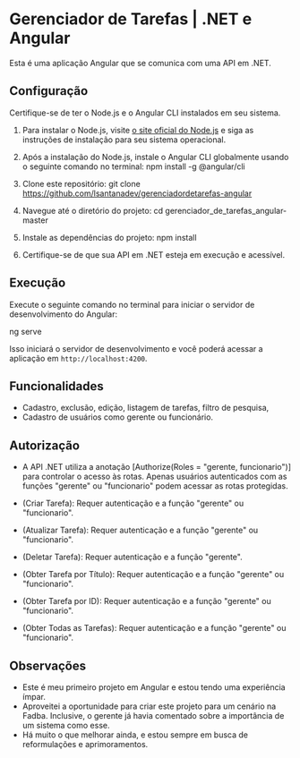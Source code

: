 # Gerenciador de Tarefas | .NET e Angular 

Esta é uma aplicação Angular que se comunica com uma API em .NET.

## Configuração

Certifique-se de ter o Node.js e o Angular CLI instalados em seu sistema.

1. Para instalar o Node.js, visite [o site oficial do Node.js](https://nodejs.org/) e siga as instruções de instalação para seu sistema operacional.

2. Após a instalação do Node.js, instale o Angular CLI globalmente usando o seguinte comando no terminal:
npm install -g @angular/cli

1. Clone este repositório:
git clone https://github.com/lsantanadev/gerenciadordetarefas-angular


2. Navegue até o diretório do projeto:
cd gerenciador_de_tarefas_angular-master

3. Instale as dependências do projeto:
npm install


4. Certifique-se de que sua API em .NET esteja em execução e acessível.

## Execução

Execute o seguinte comando no terminal para iniciar o servidor de desenvolvimento do Angular:

ng serve

Isso iniciará o servidor de desenvolvimento e você poderá acessar a aplicação em `http://localhost:4200`.

## Funcionalidades

- Cadastro, exclusão, edição, listagem de tarefas, filtro de pesquisa,
- Cadastro de usuários como gerente ou funcionário.

## Autorização

- A API .NET utiliza a anotação [Authorize(Roles = "gerente, funcionario")] para controlar o acesso às rotas. Apenas usuários autenticados com as funções "gerente" ou "funcionario" podem acessar as rotas protegidas.

- (Criar Tarefa): Requer autenticação e a função "gerente" ou "funcionario".
- (Atualizar Tarefa): Requer autenticação e a função "gerente" ou "funcionario".
- (Deletar Tarefa): Requer autenticação e a função "gerente".
- (Obter Tarefa por Título): Requer autenticação e a função "gerente" ou "funcionario".
- (Obter Tarefa por ID): Requer autenticação e a função "gerente" ou "funcionario".
- (Obter Todas as Tarefas): Requer autenticação e a função "gerente" ou "funcionario".

## Observações

- Este é meu primeiro projeto em Angular e estou tendo uma experiência ímpar. 
- Aproveitei a oportunidade para criar este projeto para um cenário na Fadba. 
Inclusive, o gerente já havia comentado sobre a importância de um sistema como esse. 
- Há muito o que melhorar ainda, e estou sempre em busca de reformulações e aprimoramentos.


